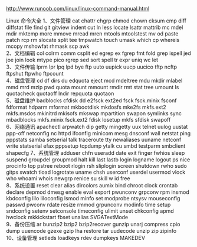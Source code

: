 http://www.runoob.com/linux/linux-command-manual.html


Linux 命令大全
1、文件管理
cat	chattr	chgrp	chmod
chown	cksum	cmp	diff
diffstat	file	find	git
gitview	indent	cut	ln
less	locate	lsattr	mattrib
mc	mdel	mdir	mktemp
more	mmove	mread	mren
mtools	mtoolstest	mv	od
paste	patch	rcp	rm
slocate	split	tee	tmpwatch
touch	umask	which	cp
whereis	mcopy	mshowfat	rhmask
scp	awk	 	 
2、文档编辑
col	colrm	comm	csplit
ed	egrep	ex	fgrep
fmt	fold	grep	ispell
jed	joe	join	look
mtype	pico	rgrep	sed
sort	spell	tr	expr
uniq	wc	let	 
3、文件传输
lprm	lpr	lpq	lpd
bye	ftp	uuto	uupick
uucp	uucico	tftp	ncftp
ftpshut	ftpwho	ftpcount	 
4、磁盘管理
cd	df	dirs	du
edquota	eject	mcd	mdeltree
mdu	mkdir	mlabel	mmd
mrd	mzip	pwd	quota
mount	mmount	rmdir	rmt
stat	tree	umount	ls
quotacheck	quotaoff	lndir	repquota
quotaon	 	 	 
5、磁盘维护
badblocks	cfdisk	dd	e2fsck
ext2ed	fsck	fsck.minix	fsconf
fdformat	hdparm	mformat	mkbootdisk
mkdosfs	mke2fs	mkfs.ext2	mkfs.msdos
mkinitrd	mkisofs	mkswap	mpartition
swapon	symlinks	sync	mbadblocks
mkfs.minix	fsck.ext2	fdisk	losetup
mkfs	sfdisk	swapoff	 
6、网络通讯
apachectl	arpwatch	dip	getty
mingetty	uux	telnet	uulog
uustat	ppp-off	netconfig	nc
httpd	ifconfig	minicom	mesg
dnsconf	wall	netstat	ping
pppstats	samba	setserial	talk
traceroute	tty	newaliases	uuname
netconf	write	statserial	efax
pppsetup	tcpdump	ytalk	cu
smbd	testparm	smbclient	shapecfg
7、系统管理
adduser	chfn	useradd	date
exit	finger	fwhios	sleep
suspend	groupdel	groupmod	halt
kill	last	lastb	login
logname	logout	ps	nice
procinfo	top	pstree	reboot
rlogin	rsh	sliplogin	screen
shutdown	rwho	sudo	gitps
swatch	tload	logrotate	uname
chsh	userconf	userdel	usermod
vlock	who	whoami	whois
newgrp	renice	su	skill
w	id	free	 
8、系统设置
reset	clear	alias	dircolors
aumix	bind	chroot	clock
crontab	declare	depmod	dmesg
enable	eval	export	pwunconv
grpconv	rpm	insmod	kbdconfig
lilo	liloconfig	lsmod	minfo
set	modprobe	ntsysv	mouseconfig
passwd	pwconv	rdate	resize
rmmod	grpunconv	modinfo	time
setup	sndconfig	setenv	setconsole
timeconfig	ulimit	unset	chkconfig
apmd	hwclock	mkkickstart	fbset
unalias	SVGATextMode	 	 
9、备份压缩
ar	bunzip2	bzip2	bzip2recover
gunzip	unarj	compress	cpio
dump	uuencode	gzexe	gzip
lha	restore	tar	uudecode
unzip	zip	zipinfo	 
10、设备管理
setleds	loadkeys	rdev	dumpkeys
MAKEDEV	 	